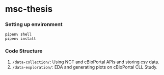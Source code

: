 # msc-thesis

### Setting up environment

```
pipenv shell
pipenv install
```

### Code Structure

1. `/data-collection/`: Using NCT and cBioPortal APIs and storing csv data.
2. `/data-exploration/`: EDA and generating plots on cBioPortal CLL Study.